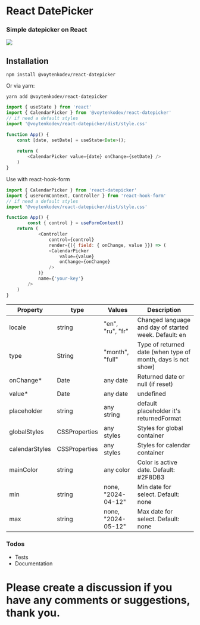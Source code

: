 # React DatePicker

### Simple datepicker on React

![](https://i.ibb.co/wLKhJRC/tg-image-2248843087.jpg)


## Installation
```
npm install @voytenkodev/react-datepicker
```
Or via yarn:

```
yarn add @voytenkodev/react-datepicker
```

```js
import { useState } from 'react'
import { CalendarPicker } from '@voytenkodev/react-datepicker'
// if need a default styles
import '@voytenkodev/react-datepicker/dist/style.css'

function App() {
	const [date, setDate] = useState<Date>();
	
	return (
		<CalendarPicker value={date} onChange={setDate} />
	)
}
```

Use with react-hook-form
```js
import { CalendarPicker } from 'react-datepicker'
import { useFormContext, Controller } from 'react-hook-form'
// if need a default styles
import '@voytenkodev/react-datepicker/dist/style.css'

function App() {
        const { control } = useFormContext()
	return (
            <Controller
                control={control}
                render={({ field: { onChange, value }}) => (
                <CalendarPicker
                    value={value}
                    onChange={onChange}
                />
            )}
            name={'your-key'}
        />
	)
}
```

Property                | type          | Values             | Description                                              
------------------------|---------------|--------------------|----------------------------------------------------------
locale                  | string        | "en", "ru", "fr"   | Changed language and day of started week. Default: en    
type                    | String        | "month", "full"    | Type of returned date (when type of month, days is not show) 
onChange*               | Date          | any date           | Returned date or null (if reset)                   
value*                  | Date          | any date           | undefined               | Show date or placeholder                                 
placeholder             | string        | any string         | default placeholder it's returnedFormat                  
globalStyles            | CSSProperties | any styles         | Styles for global container                              
calendarStyles          | CSSProperties | any styles         | Styles for calendar container                            
mainColor               | string        | any color          | Color is active date. Default: #2F8DB3                   
min                     | string        | none, "2024-04-12" | Min date for select. Default: none                       
max                     | string        | none, "2024-05-12" | Max date for select. Default: none                       

### Todos

- Tests
- Documentation


# Please create a discussion if you have any comments or suggestions, thank you.

